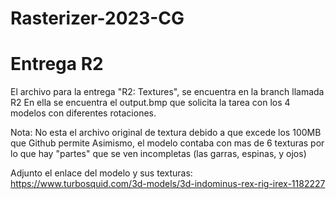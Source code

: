 # Rasterizer-2023-CG

# Entrega R2
El archivo para la entrega "R2: Textures", se encuentra en la branch llamada R2
En ella se encuentra el output.bmp que solicita la tarea con los 4 modelos con diferentes rotaciones.

Nota: No esta el archivo original de textura debido a que excede los 100MB que Github permite
Asimismo, el modelo contaba con mas de 6 texturas por lo que hay "partes" que se ven incompletas
(las garras, espinas, y ojos)

Adjunto el enlace del modelo y sus texturas:
https://www.turbosquid.com/3d-models/3d-indominus-rex-rig-irex-1182227
